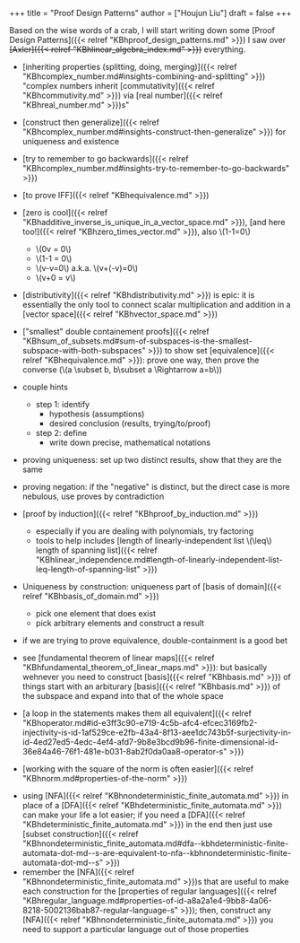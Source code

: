 +++
title = "Proof Design Patterns"
author = ["Houjun Liu"]
draft = false
+++

Based on the wise words of a crab, I will start writing down some [Proof Design Patterns]({{< relref "KBhproof_design_patterns.md" >}}) I saw over ~~[Axler]({{< relref "KBhlinear_algebra_index.md" >}})~~ everything.

-   [inheriting properties (splitting, doing, merging)]({{< relref "KBhcomplex_number.md#insights-combining-and-splitting" >}}) "complex numbers inherit [commutativity]({{< relref "KBhcommutivity.md" >}}) via [real number]({{< relref "KBhreal_number.md" >}})s"
-   [construct then generalize]({{< relref "KBhcomplex_number.md#insights-construct-then-generalize" >}}) for uniqueness and existence
-   [try to remember to go backwards]({{< relref "KBhcomplex_number.md#insights-try-to-remember-to-go-backwards" >}})
-   [to prove IFF]({{< relref "KBhequivalence.md" >}})
-   [zero is cool]({{< relref "KBhadditive_inverse_is_unique_in_a_vector_space.md" >}}), [and here too!]({{< relref "KBhzero_times_vector.md" >}}), also \\(1-1=0\\)
    -   \\(0v = 0\\)
    -   \\(1-1 = 0\\)
    -   \\(v-v=0\\) a.k.a. \\(v+(-v)=0\\)
    -   \\(v+0 = v\\)
-   [distributivity]({{< relref "KBhdistributivity.md" >}}) is epic: it is essentially the only tool to connect scalar multiplication and addition in a [vector space]({{< relref "KBhvector_space.md" >}})
-   ["smallest" double containement proofs]({{< relref "KBhsum_of_subsets.md#sum-of-subspaces-is-the-smallest-subspace-with-both-subspaces" >}}) to show set [equivalence]({{< relref "KBhequivalence.md" >}}): prove one way, then prove the converse (\\(a \subset b, b\subset a \Rightarrow a=b\\))

-   couple hints
    -   step 1: identify
        -   hypothesis (assumptions)
        -   desired conclusion (results, trying/to/proof)
    -   step 2: define
        -   write down precise, mathematical notations

-   proving uniqueness: set up two distinct results, show that they are the same
-   proving negation: if the "negative" is distinct, but the direct case is more nebulous, use proves by contradiction

-   [proof by induction]({{< relref "KBhproof_by_induction.md" >}})
    -   especially if you are dealing with polynomials, try factoring
    -   tools to help includes [length of linearly-independent list \\(\leq\\) length of spanning list]({{< relref "KBhlinear_independence.md#length-of-linearly-independent-list-leq-length-of-spanning-list" >}})
-   Uniqueness by construction: uniqueness part of [basis of domain]({{< relref "KBhbasis_of_domain.md" >}})
    -   pick one element that does exist
    -   pick arbitrary elements and construct a result

-   if we are trying to prove equivalence, double-containment is a good bet
-   see [fundamental theorem of linear maps]({{< relref "KBhfundamental_theorem_of_linear_maps.md" >}}): but basically wehnever you need to construct [basis]({{< relref "KBhbasis.md" >}}) of things start with an arbiturary [basis]({{< relref "KBhbasis.md" >}}) of the subspace and expand into that of the whole space

-   [a loop in the statements makes them all equivalent]({{< relref "KBhoperator.md#id-e3ff3c90-e719-4c5b-afc4-efcec3169fb2-injectivity-is-id-1af529ce-e2fb-43a4-8f13-aee1dc743b5f-surjectivity-in-id-4ed27ed5-4edc-4ef4-afd7-9b8e3bcd9b96-finite-dimensional-id-36e84a46-76f1-481e-b031-8ab2f0da0aa8-operator-s" >}})

-   [working with the square of the norm is often easier]({{< relref "KBhnorm.md#properties-of-the-norm" >}})

<!--listend-->

-   using [NFA]({{< relref "KBhnondeterministic_finite_automata.md" >}}) in place of a [DFA]({{< relref "KBhdeterministic_finite_automata.md" >}}) can make your life a lot easier; if you need a [DFA]({{< relref "KBhdeterministic_finite_automata.md" >}}) in the end then just use [subset construction]({{< relref "KBhnondeterministic_finite_automata.md#dfa--kbhdeterministic-finite-automata-dot-md--s-are-equivalent-to-nfa--kbhnondeterministic-finite-automata-dot-md--s" >}})
-   remember the [NFA]({{< relref "KBhnondeterministic_finite_automata.md" >}})s that are useful to make each construction for the [properties of regular languages]({{< relref "KBhregular_language.md#properties-of-id-a8a2a1e4-9bb8-4a06-8218-5002136bab87-regular-language-s" >}}); then, construct any [NFA]({{< relref "KBhnondeterministic_finite_automata.md" >}}) you need to support a particular language out of those properties
